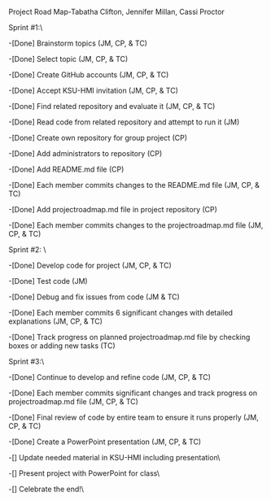 Project Road Map-Tabatha Clifton, Jennifer Millan, Cassi Proctor

Sprint #1:\

-[Done] Brainstorm topics (JM, CP, & TC)

-[Done] Select topic (JM, CP, & TC)

-[Done] Create GitHub accounts (JM, CP, & TC)

-[Done] Accept KSU-HMI invitation (JM, CP, & TC)

-[Done] Find related repository and evaluate it (JM, CP, & TC)

-[Done] Read code from related repository and attempt to run it (JM)

-[Done] Create own repository for group project (CP)

-[Done] Add administrators to repository (CP)

-[Done] Add README.md file (CP)

-[Done] Each member commits changes to the README.md file (JM, CP, & TC)

-[Done] Add projectroadmap.md file in project repository (CP)

-[Done] Each member commits changes to the projectroadmap.md file (JM, CP, & TC)

Sprint #2: \

-[Done] Develop code for project (JM, CP, & TC)

-[Done] Test code (JM)

-[Done] Debug and fix issues from code (JM & TC)

-[Done] Each member commits 6 significant changes with detailed explanations (JM, CP, & TC)

-[Done] Track progress on planned projectroadmap.md file by checking boxes or adding new tasks (TC)

Sprint #3:\ 

-[Done] Continue to develop and refine code (JM, CP, & TC)

-[Done] Each member commits significant changes and track progress on projectroadmap.md file (JM, CP, & TC)

-[Done] Final review of code by entire team to ensure it runs properly (JM, CP, & TC)

-[Done] Create a PowerPoint presentation (JM, CP, & TC)

-[] Update needed material in KSU-HMI including presentation\ 

-[]  Present project with PowerPoint for class\  

-[] Celebrate the end!\ 

